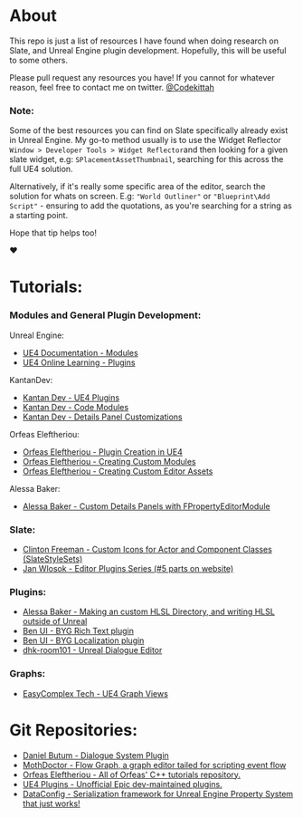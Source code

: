 # About
This repo is just a list of resources I have found when doing research on Slate, and Unreal Engine plugin development. 
Hopefully, this will be useful to some others.

Please pull request any resources you have! If you cannot for whatever reason, feel free to contact me on twitter.
[@Codekittah](http://twitter.com/Codekittah)

### Note:
Some of the best resources you can find on Slate specifically already exist in Unreal Engine. My go-to method usually is to use
the Widget Reflector ``Window > Developer Tools > Widget Reflector``and then looking for a given slate widget, e.g:
``SPlacementAssetThumbnail``, searching for this across the full UE4 solution.

Alternatively, if it's really some specific area of the editor, search the solution for whats on screen. E.g:
``"World Outliner"`` or ``"Blueprint\Add Script"`` - ensuring to add the quotations, as you're searching for a string 
as a starting point.

Hope that tip helps too!

❤️

# Tutorials:

### Modules and General Plugin Development:

Unreal Engine:
* [UE4 Documentation - Modules](https://docs.unrealengine.com/en-US/ProductionPipelines/BuildTools/UnrealBuildTool/ModuleFiles/index.html)
* [UE4 Online Learning - Plugins](https://www.unrealengine.com/en-US/onlinelearning-courses/best-practices-for-creating-and-using-plugins)

KantanDev:
* [Kantan Dev - UE4 Plugins](http://kantandev.com/articles/ue4-plugins)
* [Kantan Dev - Code Modules](http://kantandev.com/articles/ue4-code-modules)
* [Kantan Dev - Details Panel Customizations](http://kantandev.com/articles/details-panel-customization)

Orfeas Eleftheriou:
* [Orfeas Eleftheriou - Plugin Creation in UE4](https://www.orfeasel.com/plugin-creation-in-ue4/)
* [Orfeas Eleftheriou - Creating Custom Modules](https://www.orfeasel.com/creating-custom-modules/)
* [Orfeas Eleftheriou - Creating Custom Editor Assets](https://www.orfeasel.com/creating-custom-editor-assets/)

Alessa Baker:
* [Alessa Baker - Custom Details Panels with FPropertyEditorModule](https://codekittah.medium.com/custom-details-panels-in-unreal-engine-fpropertyeditormodule-6fe41ba7c339) 

### Slate:

* [Clinton Freeman - Custom Icons for Actor and Component Classes (SlateStyleSets)](https://www.freemancw.com/2016/05/custom-icons-in-unreal-engine-4/)
* [Jan Wlosok - Editor Plugins Series (#5 parts on website)](http://wlosok.cz/editor-plugins-in-ue4-2-a-few-tips/)

### Plugins:
* [Alessa Baker - Making an custom HLSL Directory, and writing HLSL outside of Unreal](https://www.youtube.com/watch?v=V3BVsYV7ge0)
* [Ben UI - BYG Rich Text plugin](https://benui.ca/unreal/byg-rich-text/)
* [Ben UI - BYG Localization plugin](https://benui.ca/unreal/byg-localization/)
* [dhk-room101 - Unreal Dialogue Editor](https://github.com/dhk-room101/UE5DialogueEditor)

### Graphs:
* [EasyComplex Tech - UE4 Graph Views](https://easycomplex-tech.com/blog/Unreal/AssetEditor/UEAssetEditorDev-AssetEditorGraph/) 


# Git Repositories:

* [Daniel Butum - Dialogue System Plugin](https://github.com/NotYetGames/DlgSystem/tree/4.26)
* [MothDoctor - Flow Graph, a graph editor tailed for scripting event flow](https://github.com/MothCocoon/FlowGraph)
* [Orfeas Eleftheriou - All of Orfeas' C++ tutorials repository.](https://github.com/orfeasel/UE4-Cpp-Tutorials)
* [UE4 Plugins - Unofficial Epic dev-maintained plugins.](https://github.com/ue4plugins)
* [DataConfig - Serialization framework for Unreal Engine Property System that just works!](https://github.com/slowburn-dev/DataConfig)
